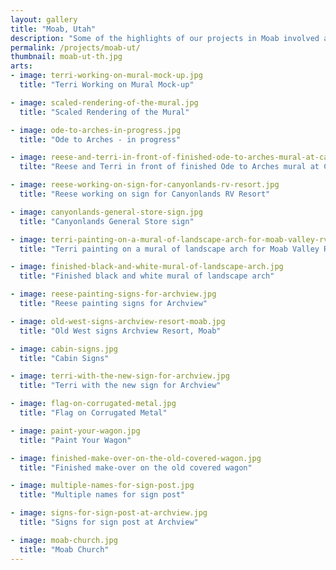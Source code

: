 ```yaml
---
layout: gallery
title: "Moab, Utah"
description: "Some of the highlights of our projects in Moab involved a large exterior mural downtown, an interior mural of 'Landscape Arch' and the make over of an old stage coach. In addition, we handled custom theme signs, colors and props for three different RV Resort and Campgrounds; Arch View, Moab Valley and Canyonlands."
permalink: /projects/moab-ut/
thumbnail: moab-ut-th.jpg
arts:
- image: terri-working-on-mural-mock-up.jpg
  title: "Terri Working on Mural Mock-up"

- image: scaled-rendering-of-the-mural.jpg
  title: "Scaled Rendering of the Mural"

- image: ode-to-arches-in-progress.jpg
  title: "Ode to Arches - in progress"

- image: reese-and-terri-in-front-of-finished-ode-to-arches-mural-at-canyonland-rv.jpg
  tilte: "Reese and Terri in front of finished Ode to Arches mural at Canyonland RV Resort"

- image: reese-working-on-sign-for-canyonlands-rv-resort.jpg
  title: "Reese working on sign for Canyonlands RV Resort"

- image: canyonlands-general-store-sign.jpg
  title: "Canyonlands General Store sign"

- image: terri-painting-on-a-mural-of-landscape-arch-for-moab-valley-rv-resort.jpg
  title: "Terri painting on a mural of landscape arch for Moab Valley RV Resort"

- image: finished-black-and-white-mural-of-landscape-arch.jpg
  title: "Finished black and white mural of landscape arch"

- image: reese-painting-signs-for-archview.jpg
  title: "Reese painting signs for Archview"

- image: old-west-signs-archview-resort-moab.jpg
  title: "Old West signs Archview Resort, Moab"

- image: cabin-signs.jpg
  title: "Cabin Signs"

- image: terri-with-the-new-sign-for-archview.jpg
  title: "Terri with the new sign for Archview"

- image: flag-on-corrugated-metal.jpg
  title: "Flag on Corrugated Metal"

- image: paint-your-wagon.jpg
  title: "Paint Your Wagon"

- image: finished-make-over-on-the-old-covered-wagon.jpg
  title: "Finished make-over on the old covered wagon"

- image: multiple-names-for-sign-post.jpg
  title: "Multiple names for sign post"

- image: signs-for-sign-post-at-archview.jpg
  title: "Signs for sign post at Archview"

- image: moab-church.jpg
  title: "Moab Church"
---
```

